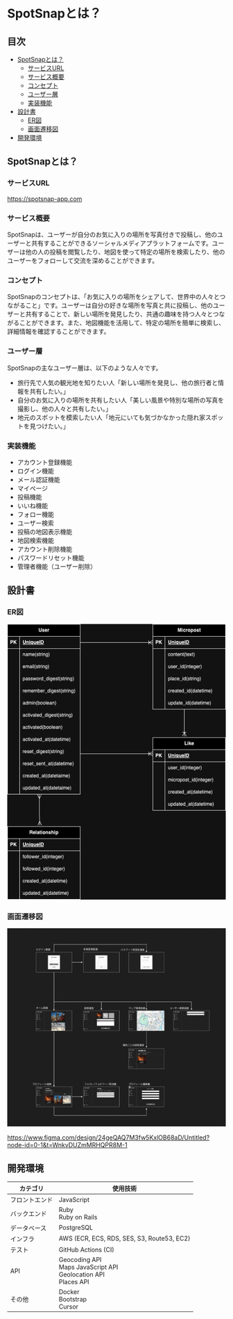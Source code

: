 # SpotSnapとは？

## 目次
- [SpotSnapとは？](#spotsnapとは)
  - [サービスURL](#サービスurl)
  - [サービス概要](#サービス概要)
  - [コンセプト](#コンセプト)
  - [ユーザー層](#ユーザー層)
  - [実装機能](#実装機能)
- [設計書](#設計書)
  - [ER図](#er図)
  - [画面遷移図](#画面遷移図)
- [開発環境](#開発環境)

## SpotSnapとは？

### サービスURL
https://spotsnap-app.com

### サービス概要
SpotSnapは、ユーザーが自分のお気に入りの場所を写真付きで投稿し、他のユーザーと共有することができるソーシャルメディアプラットフォームです。ユーザーは他の人の投稿を閲覧したり、地図を使って特定の場所を検索したり、他のユーザーをフォローして交流を深めることができます。

### コンセプト
SpotSnapのコンセプトは、「お気に入りの場所をシェアして、世界中の人々とつながること」です。ユーザーは自分の好きな場所を写真と共に投稿し、他のユーザーと共有することで、新しい場所を発見したり、共通の趣味を持つ人々とつながることができます。また、地図機能を活用して、特定の場所を簡単に検索し、詳細情報を確認することができます。

### ユーザー層
SpotSnapの主なユーザー層は、以下のような人々です。
- 旅行先で人気の観光地を知りたい人「新しい場所を発見し、他の旅行者と情報を共有したい。」
- 自分のお気に入りの場所を共有したい人「美しい風景や特別な場所の写真を撮影し、他の人々と共有したい。」
- 地元のスポットを模索したい人「地元にいても気づかなかった隠れ家スポットを見つけたい。」

### 実装機能
- アカウント登録機能
- ログイン機能
- メール認証機能
- マイページ
- 投稿機能
- いいね機能
- フォロー機能
- ユーザー検索
- 投稿の地図表示機能
- 地図検索機能
- アカウント削除機能
- パスワードリセット機能
- 管理者機能（ユーザー削除）

## 設計書
### ER図
<img width="700" alt="image" src="app/assets/images/er.png">
<br>

### 画面遷移図
<img width="700" alt="image" src="app/assets/images/screen_flow.png">
<br>

https://www.figma.com/design/24geQAQ7M3fw5KxlOB68aD/Untitled?node-id=0-1&t=WnkvDUZmMRHQPR8M-1

## 開発環境

| カテゴリ       | 使用技術                                                                 |
| -------------- | ------------------------------------------------------------------------ |
| フロントエンド | JavaScript                                                               |
| バックエンド   | Ruby <br> Ruby on Rails                                                  |
| データベース   | PostgreSQL                                                               |
| インフラ       | AWS (ECR, ECS, RDS, SES, S3, Route53, EC2)                               |
| テスト         | GitHub Actions (CI)                                                      |
| API            | Geocoding API <br> Maps JavaScript API <br> Geolocation API <br> Places API |
| その他         | Docker <br> Bootstrap <br> Cursor                                        |